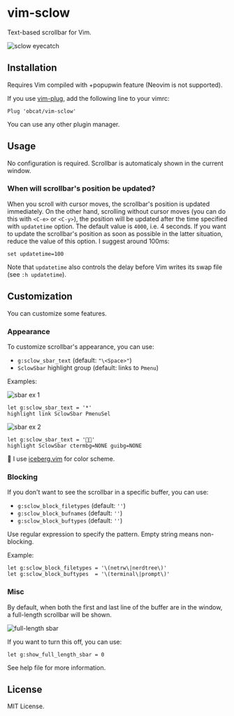 # vim-sclow

Text-based scrollbar for Vim.

![sclow eyecatch](https://i.gyazo.com/0e141446f04bf34ecdd3e55ee439a291.gif)

## Installation

Requires Vim compiled with +popupwin feature (Neovim is not supported).

If you use [vim-plug](https://github.com/junegunn/vim-plug), add the
following line to your vimrc:

```vim
Plug 'obcat/vim-sclow'
```

You can use any other plugin manager.

## Usage

No configuration is required.
Scrollbar is automaticaly shown in the current window.

### When will scrollbar's position be updated?

When you scroll with cursor moves, the scrollbar's position is updated immediately.
On the other hand, scrolling without cursor moves (you can do this with
`<C-e>` or `<C-y>`), the position will be updated after the time specified
with `updatetime` option. The default value is `4000`, i.e. 4 seconds.
If you want to update the scrollbar's position as soon as possible in the latter situation,
reduce the value of this option. I suggest around 100ms:

```vim
set updatetime=100
```

Note that `updatetime` also controls the delay before Vim writes its swap file (see `:h updatetime`).

## Customization

You can customize some features.

### Appearance

To customize scrollbar's appearance, you can use:

* `g:sclow_sbar_text` (default: `"\<Space>"`)
* `SclowSbar` highlight group (default: links to `Pmenu`)

Examples:

![sbar ex 1](https://user-images.githubusercontent.com/64692680/100740863-bb3d0880-341c-11eb-950c-50350e256be6.png)

```vim
let g:sclow_sbar_text = '*'
highlight link SclowSbar PmenuSel
```

![sbar ex 2](https://user-images.githubusercontent.com/64692680/100744585-68198480-3421-11eb-9e5a-bd5398b7efa3.png)

```vim
let g:sclow_sbar_text = '👾👾'
highlight SclowSbar ctermbg=NONE guibg=NONE
```

:memo: I use [iceberg.vim](https://github.com/cocopon/iceberg.vim) for color scheme.


### Blocking

If you don't want to see the scrollbar in a specific buffer, you can use:

* `g:sclow_block_filetypes` (default: `''`)
* `g:sclow_block_bufnames` (default: `''`)
* `g:sclow_block_buftypes` (default: `''`)

Use regular expression to specify the pattern. Empty string means non-blocking.

Example:

```vim
let g:sclow_block_filetypes = '\(netrw\|nerdtree\)'
let g:sclow_block_buftypes  = '\(terminal\|prompt\)'
```

### Misc

By default, when both the first and last line of the buffer
are in the window, a full-length scrollbar will be shown.

![full-length sbar](https://user-images.githubusercontent.com/64692680/100746502-22aa8680-3424-11eb-9bc3-72d54295a36c.png)

If you want to turn this off, you can use:

```vim
let g:show_full_length_sbar = 0
```

See help file for more information.

## License

MIT License.
